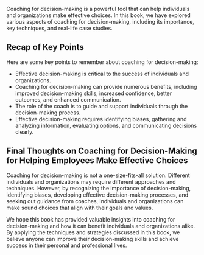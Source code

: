 
Coaching for decision-making is a powerful tool that can help individuals and organizations make effective choices. In this book, we have explored various aspects of coaching for decision-making, including its importance, key techniques, and real-life case studies.

Recap of Key Points
-------------------

Here are some key points to remember about coaching for decision-making:

* Effective decision-making is critical to the success of individuals and organizations.
* Coaching for decision-making can provide numerous benefits, including improved decision-making skills, increased confidence, better outcomes, and enhanced communication.
* The role of the coach is to guide and support individuals through the decision-making process.
* Effective decision-making requires identifying biases, gathering and analyzing information, evaluating options, and communicating decisions clearly.

Final Thoughts on Coaching for Decision-Making for Helping Employees Make Effective Choices
-------------------------------------------------------------------------------------------

Coaching for decision-making is not a one-size-fits-all solution. Different individuals and organizations may require different approaches and techniques. However, by recognizing the importance of decision-making, identifying biases, developing effective decision-making processes, and seeking out guidance from coaches, individuals and organizations can make sound choices that align with their goals and values.

We hope this book has provided valuable insights into coaching for decision-making and how it can benefit individuals and organizations alike. By applying the techniques and strategies discussed in this book, we believe anyone can improve their decision-making skills and achieve success in their personal and professional lives.